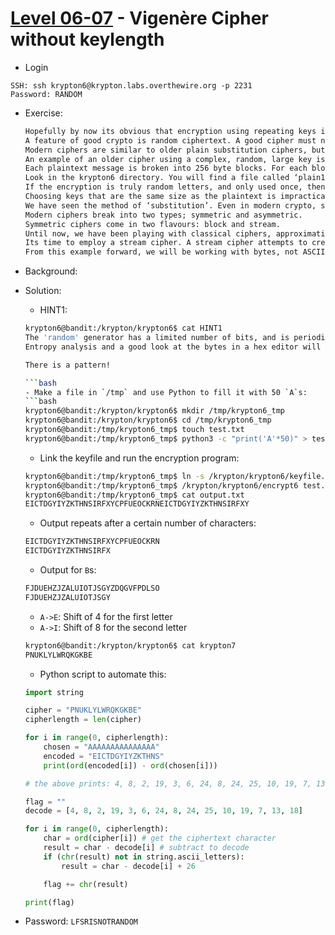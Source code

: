 # [Level 06-07](https://overthewire.org/wargames/krypton/krypton6.html) - Vigenère Cipher without keylength

- Login
```
SSH: ssh krypton6@krypton.labs.overthewire.org -p 2231
Password: RANDOM
```
- Exercise:

  ```txt
  Hopefully by now its obvious that encryption using repeating keys is a bad idea. Frequency analysis can destroy repeating/fixed key substitution crypto.
  A feature of good crypto is random ciphertext. A good cipher must not reveal any clues about the plaintext. Since natural language plaintext (in this case, English) contains patterns, it is left up to the encryption key or the encryption algorithm to add the ‘randomness’.
  Modern ciphers are similar to older plain substitution ciphers, but improve the ‘random’ nature of the key.
  An example of an older cipher using a complex, random, large key is a vigniere using a key of the same size of the plaintext. For example, imagine you and your confident have agreed on a key using the book ‘A Tale of Two Cities’ as your key, in 256 byte blocks. The cipher works as such:
  Each plaintext message is broken into 256 byte blocks. For each block of plaintext, a corresponding 256 byte block from the book is used as the key, starting from the first chapter, and progressing. No part of the book is ever re-used as key. The use of a key of the same length as the plaintext, and only using it once is called a “One Time Pad”.
  Look in the krypton6 directory. You will find a file called ‘plain1’, a 256 byte block. You will also see a file ‘key1’, the first 256 bytes of ‘A Tale of Two Cities’. The file ‘cipher1’ is the cipher text of plain1. As you can see (and try) it is very difficult to break the cipher without the key knowledge.
  If the encryption is truly random letters, and only used once, then it is impossible to break. A truly random “One Time Pad” key cannot be broken. Consider intercepting a ciphertext message of 1000 bytes. One could brute force for the key, but due to the random key nature, you would produce every single valid 1000 letter plaintext as well. Who is to know which is the real plaintext?!?
  Choosing keys that are the same size as the plaintext is impractical. Therefore, other methods must be used to obscure ciphertext against frequency analysis in a simple substitution cipher. The impracticality of an ‘infinite’ key means that the randomness, or entropy, of the encryption is introduced via the method.
  We have seen the method of ‘substitution’. Even in modern crypto, substitution is a valid technique. Another technique is ‘transposition’, or swapping of bytes.
  Modern ciphers break into two types; symmetric and asymmetric.
  Symmetric ciphers come in two flavours: block and stream.
  Until now, we have been playing with classical ciphers, approximating ‘block’ ciphers. A block cipher is done in fixed size blocks (suprise!). For example, in the previous paragraphs we discussed breaking text and keys into 256 byte blocks, and working on those blocks. Block ciphers use a fixed key to perform substituion and transposition ciphers on each block discretely.
  Its time to employ a stream cipher. A stream cipher attempts to create an on-the-fly ‘random’ keystream to encrypt the incoming plaintext one byte at a time. Typically, the ‘random’ key byte is xor’d with the plaintext to produce the ciphertext. If the random keystream can be replicated at the recieving end, then a further xor will produce the plaintext once again.
  From this example forward, we will be working with bytes, not ASCII text, so a hex editor/dumper like hexdump is a necessity. Now is the right time to start to learn to use tools like cryptool.
  
- Background:
- Solution:
  - HINT1:
  ```bash
  krypton6@bandit:/krypton/krypton6$ cat HINT1
  The 'random' generator has a limited number of bits, and is periodic.
  Entropy analysis and a good look at the bytes in a hex editor will help.

  There is a pattern!

  ```bash
  - Make a file in `/tmp` and use Python to fill it with 50 `A`s:
  ```bash
  krypton6@bandit:/krypton/krypton6$ mkdir /tmp/krypton6_tmp
  krypton6@bandit:/krypton/krypton6$ cd /tmp/krypton6_tmp
  krypton6@bandit:/tmp/krypton6_tmp$ touch test.txt
  krypton6@bandit:/tmp/krypton6_tmp$ python3 -c "print('A'*50)" > test.txt
  ```
  - Link the keyfile and run the encryption program:
  ```bash
  krypton6@bandit:/tmp/krypton6_tmp$ ln -s /krypton/krypton6/keyfile.dat 
  krypton6@bandit:/tmp/krypton6_tmp$ /krypton/krypton6/encrypt6 test.txt output.txt
  krypton6@bandit:/tmp/krypton6_tmp$ cat output.txt
  EICTDGYIYZKTHNSIRFXYCPFUEOCKRNEICTDGYIYZKTHNSIRFXY
  ```
  - Output repeats after a certain number of characters:
  ```txt
  EICTDGYIYZKTHNSIRFXYCPFUEOCKRN
  EICTDGYIYZKTHNSIRFX
  ```
  - Output for `B`s:
  ```txt
  FJDUEHZJZALUIOTJSGYZDQGVFPDLSO
  FJDUEHZJZALUIOTJSGY
  ```
  - `A->E`: Shift of 4 for the first letter
  - `A->I`: Shift of 8 for the second letter
  ```bash
  krypton6@bandit:/krypton/krypton6$ cat krypton7
  PNUKLYLWRQKGKBE
  ```
  - Python script to automate this:
  ```python
  import string
  
  cipher = "PNUKLYLWRQKGKBE"
  cipherlength = len(cipher)
  
  for i in range(0, cipherlength): 
      chosen = "AAAAAAAAAAAAAAA"
      encoded = "EICTDGYIYZKTHNS"
      print(ord(encoded[i]) - ord(chosen[i]))
  
  # the above prints: 4, 8, 2, 19, 3, 6, 24, 8, 24, 25, 10, 19, 7, 13, 18
  
  flag = ""
  decode = [4, 8, 2, 19, 3, 6, 24, 8, 24, 25, 10, 19, 7, 13, 18]
  
  for i in range(0, cipherlength): 
      char = ord(cipher[i]) # get the ciphertext character
      result = char - decode[i] # subtract to decode
      if (chr(result) not in string.ascii_letters): 
          result = char - decode[i] + 26
  
      flag += chr(result)
  
  print(flag)
  ```
- Password: `LFSRISNOTRANDOM`
